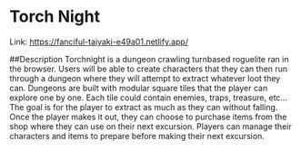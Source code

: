 # Torch Night
Link: https://fanciful-taiyaki-e49a01.netlify.app/

##Description
Torchnight is a dungeon crawling turnbased roguelite ran in the browser. Users will be able to create characters that they can then run through a dungeon where they will attempt to extract whatever loot they can. Dungeons are built with modular square tiles that the player can explore one by one. Each tile could contain enemies, traps, treasure, etc... The goal is for the player to extract as much as they can without falling. Once the player makes it out, they can choose to purchase items from the shop where they can use on their next excursion. Players can manage their characters and items to prepare before making their next excursion.
